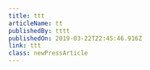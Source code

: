 ```yaml
---
title: ttt
articleName: tt
publishedBy: tttt
publishedOn: 2019-03-22T22:45:46.916Z
link: ttt
class: newPressArticle
---
```


